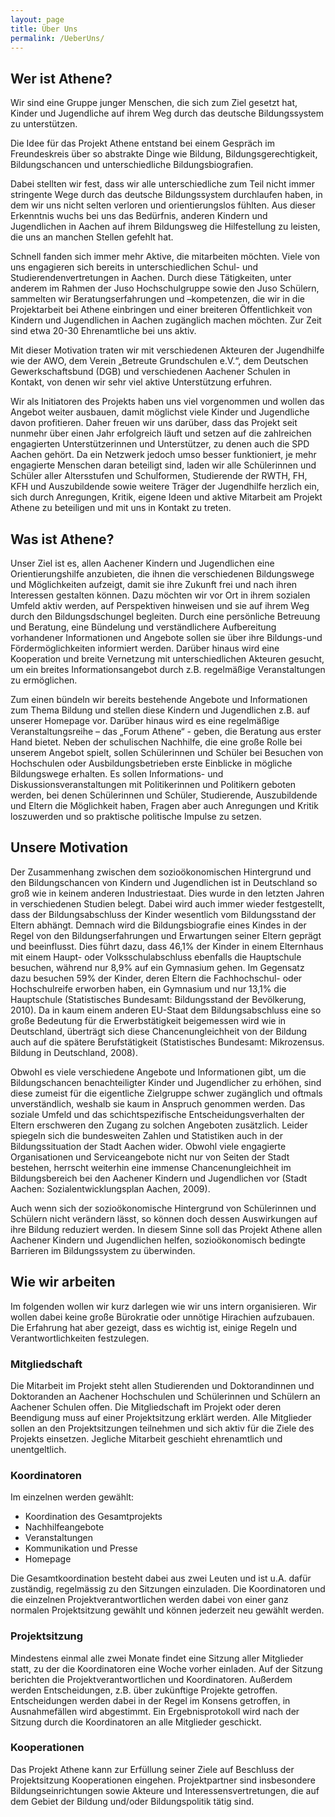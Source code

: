 ```yaml
---
layout: page
title: Über Uns
permalink: /UeberUns/
---
```


## Wer ist Athene?

Wir sind eine Gruppe junger Menschen, die sich zum Ziel gesetzt hat, Kinder und Jugendliche auf ihrem Weg durch das deutsche Bildungssystem zu unterstützen.

Die Idee für das Projekt Athene entstand bei einem Gespräch im Freundeskreis über so abstrakte Dinge wie Bildung, Bildungsgerechtigkeit, Bildungschancen und unterschiedliche Bildungsbiografien.

Dabei stellten wir fest, dass wir alle unterschiedliche zum Teil nicht immer stringente Wege durch das deutsche Bildungssystem durchlaufen haben, in dem wir uns nicht selten verloren und orientierungslos fühlten. Aus dieser Erkenntnis wuchs bei uns das Bedürfnis, anderen Kindern und Jugendlichen in Aachen auf ihrem Bildungsweg die Hilfestellung zu leisten, die uns an manchen Stellen gefehlt hat.

Schnell fanden sich immer mehr Aktive, die mitarbeiten möchten. Viele von uns engagieren sich bereits in unterschiedlichen Schul- und Studierendenvertretungen in Aachen. Durch diese Tätigkeiten, unter anderem im Rahmen der Juso Hochschulgruppe sowie den Juso Schülern, sammelten wir Beratungserfahrungen und –kompetenzen, die wir in die Projektarbeit bei Athene einbringen und einer breiteren Öffentlichkeit von Kindern und Jugendlichen in Aachen zugänglich machen möchten. Zur Zeit sind etwa 20-30 Ehrenamtliche bei uns aktiv.

Mit dieser Motivation traten wir mit verschiedenen Akteuren der Jugendhilfe wie der AWO, dem Verein „Betreute Grundschulen e.V.“, dem Deutschen Gewerkschaftsbund (DGB) und verschiedenen Aachener Schulen in Kontakt, von denen wir sehr viel aktive Unterstützung erfuhren.

Wir als Initiatoren des Projekts haben uns viel vorgenommen und wollen das Angebot weiter ausbauen, damit möglichst viele Kinder und Jugendliche davon profitieren. Daher freuen wir uns darüber, dass das Projekt seit nunmehr über einen Jahr erfolgreich läuft und setzen auf die zahlreichen engagierten Unterstützerinnen und Unterstützer, zu denen auch die SPD Aachen gehört. Da ein Netzwerk jedoch umso besser funktioniert, je mehr engagierte Menschen daran beteiligt sind, laden wir alle Schülerinnen und Schüler aller Altersstufen und Schulformen, Studierende der RWTH, FH, KFH und Auszubildende sowie weitere Träger der Jugendhilfe herzlich ein, sich durch Anregungen, Kritik, eigene Ideen und aktive Mitarbeit am Projekt Athene zu beteiligen und mit uns in Kontakt zu treten.

## Was ist Athene?
Unser Ziel ist es, allen Aachener Kindern und Jugendlichen eine Orientierungshilfe anzubieten, die ihnen die verschiedenen Bildungswege und Möglichkeiten aufzeigt, damit sie ihre Zukunft frei und nach ihren Interessen gestalten können. Dazu möchten wir vor Ort in ihrem sozialen Umfeld aktiv werden, auf Perspektiven hinweisen und sie auf ihrem Weg durch den Bildungsdschungel begleiten. Durch eine persönliche Betreuung und Beratung, eine Bündelung und verständlichere Aufbereitung vorhandener Informationen und Angebote sollen sie über ihre Bildungs-und Fördermöglichkeiten informiert werden. Darüber hinaus wird eine Kooperation und breite Vernetzung mit unterschiedlichen Akteuren gesucht, um ein breites Informationsangebot durch z.B. regelmäßige Veranstaltungen zu ermöglichen.

Zum einen bündeln wir bereits bestehende Angebote und Informationen zum Thema Bildung und stellen diese Kindern und Jugendlichen z.B. auf unserer Homepage vor. Darüber hinaus wird es eine regelmäßige Veranstaltungsreihe – das „Forum Athene“ - geben, die Beratung aus erster Hand bietet. Neben der schulischen Nachhilfe, die eine große Rolle bei unserem Angebot spielt, sollen Schülerinnen und Schüler bei Besuchen von Hochschulen oder Ausbildungsbetrieben erste Einblicke in mögliche Bildungswege erhalten. Es sollen Informations- und Diskussionsveranstaltungen mit Politikerinnen und Politikern geboten werden, bei denen Schülerinnen und Schüler, Studierende, Auszubildende und Eltern die Möglichkeit haben, Fragen aber auch Anregungen und Kritik loszuwerden und so praktische politische Impulse zu setzen.

## Unsere Motivation
Der Zusammenhang zwischen dem sozioökonomischen Hintergrund und den Bildungschancen von Kindern und Jugendlichen ist in Deutschland so groß wie in keinem anderen Industriestaat. Dies wurde in den letzten Jahren in verschiedenen Studien belegt. Dabei wird auch immer wieder festgestellt, dass der Bildungsabschluss der Kinder wesentlich vom Bildungsstand der Eltern abhängt. Demnach wird die Bildungsbiografie eines Kindes in der Regel von den Bildungserfahrungen und Erwartungen seiner Eltern geprägt und beeinflusst. Dies führt dazu, dass 46,1% der Kinder in einem Elternhaus mit einem Haupt- oder Volksschulabschluss ebenfalls die Hauptschule besuchen, während nur 8,9% auf ein Gymnasium gehen. Im Gegensatz dazu besuchen 59% der Kinder, deren Eltern die Fachhochschul- oder Hochschulreife erworben haben, ein Gymnasium und nur 13,1% die Hauptschule (Statistisches Bundesamt: Bildungsstand der Bevölkerung, 2010). Da in kaum einem anderen EU-Staat dem Bildungsabschluss eine so große Bedeutung für die Erwerbstätigkeit beigemessen wird wie in Deutschland, überträgt sich diese Chancenungleichheit von der Bildung auch auf die spätere Berufstätigkeit (Statistisches Bundesamt: Mikrozensus. Bildung in Deutschland, 2008).

Obwohl es viele verschiedene Angebote und Informationen gibt, um die Bildungschancen benachteiligter Kinder und Jugendlicher zu erhöhen, sind diese zumeist für die eigentliche Zielgruppe schwer zugänglich und oftmals unverständlich, weshalb sie kaum in Anspruch genommen werden. Das soziale Umfeld und das schichtspezifische Entscheidungsverhalten der Eltern erschweren den Zugang zu solchen Angeboten zusätzlich. Leider spiegeln sich die bundesweiten Zahlen und Statistiken auch in der Bildungssituation der Stadt Aachen wider. Obwohl viele engagierte Organisationen und Serviceangebote nicht nur von Seiten der Stadt bestehen, herrscht weiterhin eine immense Chancenungleichheit im Bildungsbereich bei den Aachener Kindern und Jugendlichen vor (Stadt Aachen: Sozialentwicklungsplan Aachen, 2009).

Auch wenn sich der sozioökonomische Hintergrund von Schülerinnen und Schülern nicht verändern lässt, so können doch dessen Auswirkungen auf ihre Bildung reduziert werden. In diesem Sinne soll das Projekt Athene allen Aachener Kindern und Jugendlichen helfen, sozioökonomisch bedingte Barrieren im Bildungssystem zu überwinden.

## Wie wir arbeiten
Im folgenden wollen wir kurz darlegen wie wir uns intern organisieren. Wir wollen dabei keine große Bürokratie oder unnötige Hirachien aufzubauen. Die Erfahrung hat aber gezeigt, dass es wichtig ist, einige Regeln und Verantwortlichkeiten festzulegen.

### Mitgliedschaft
Die Mitarbeit im Projekt steht allen Studierenden und Doktorandinnen und Doktoranden an Aachener Hochschulen und Schülerinnen und Schülern an Aachener Schulen offen. Die Mitgliedschaft im Projekt oder deren Beendigung muss auf einer Projektsitzung erklärt werden. Alle Mitglieder sollen an den Projektsitzungen teilnehmen und sich aktiv für die Ziele des Projekts einsetzen. Jegliche Mitarbeit geschieht ehrenamtlich und unentgeltlich.

### Koordinatoren
Im einzelnen werden gewählt:

* Koordination des Gesamtprojekts
* Nachhilfeangebote
* Veranstaltungen
* Kommunikation und Presse
* Homepage

Die Gesamtkoordination besteht dabei aus zwei Leuten und ist u.A. dafür zuständig, regelmässig zu den Sitzungen einzuladen. Die Koordinatoren und die einzelnen Projektverantwortlichen werden dabei von einer ganz normalen Projektsitzung gewählt und können jederzeit neu gewählt werden.

### Projektsitzung
Mindestens einmal alle zwei Monate findet eine Sitzung aller Mitglieder statt, zu der die Koordinatoren eine Woche vorher einladen. Auf der Sitzung berichten die Projektverantwortlichen und Koordinatoren. Außerdem werden Entscheidungen, z.B. über zukünftige Projekte getroffen. Entscheidungen werden dabei in der Regel im Konsens getroffen, in Ausnahmefällen wird abgestimmt. Ein Ergebnisprotokoll wird nach der Sitzung durch die Koordinatoren an alle Mitglieder geschickt.

### Kooperationen
Das Projekt Athene kann zur Erfüllung seiner Ziele auf Beschluss der Projektsitzung Kooperationen eingehen. Projektpartner sind insbesondere Bildungseinrichtungen sowie Akteure und Interessensvertretungen, die auf dem Gebiet der Bildung und/oder Bildungspolitik tätig sind.
